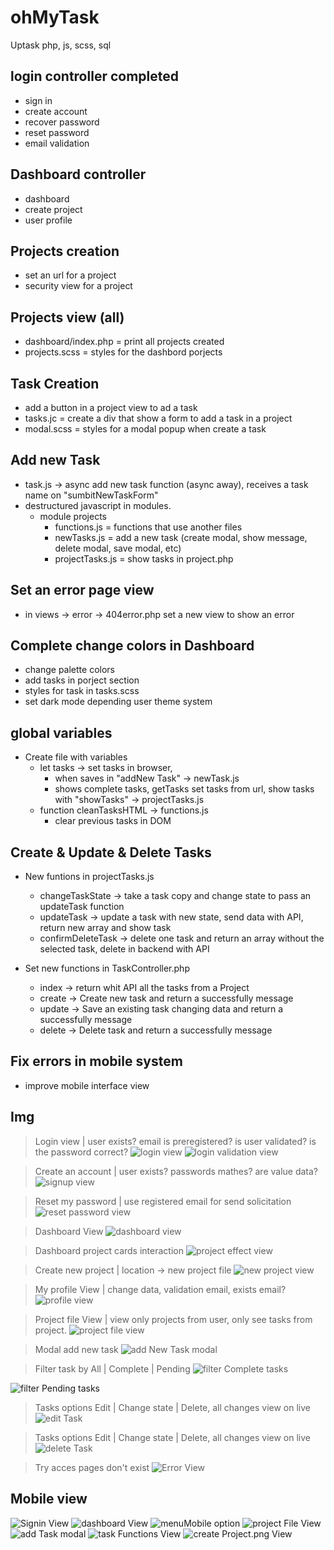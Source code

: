 # ohMyTask

Uptask php, js, scss, sql

## login controller completed

- sign in
- create account
- recover password
- reset password
- email validation

## Dashboard controller

- dashboard
- create project
- user profile

## Projects creation

- set an url for a project
- security view for a project

## Projects view (all)

- dashboard/index.php = print all projects created
- projects.scss = styles for the dashbord porjects

## Task Creation

- add a button in a project view to ad a task
- tasks.jc = create a div that show a form to add a task in a project
- modal.scss = styles for a modal popup when create a task

## Add new Task

- task.js -> async add new task function (async away), receives a task name on "sumbitNewTaskForm"
- destructured javascript in modules.
  - module projects
    - functions.js = functions that use another files
    - newTasks.js = add a new task (create modal, show message, delete modal, save modal, etc)
    - projectTasks.js = show tasks in project.php

## Set an error page view

- in views -> error -> 404error.php set a new view to show an error

## Complete change colors in Dashboard

- change palette colors
- add tasks in porject section
- styles for task in tasks.scss
- set dark mode depending user theme system

## global variables

- Create file with variables
  - let tasks -> set tasks in browser,
    - when saves in "addNew Task" -> newTask.js
    - shows complete tasks, getTasks set tasks from url, show tasks with "showTasks" -> projectTasks.js
  - function cleanTasksHTML -> functions.js
    - clear previous tasks in DOM

## Create & Update & Delete Tasks

- New funtions in projectTasks.js

  - changeTaskState -> take a task copy and change state to pass an updateTask function
  - updateTask -> update a task with new state, send data with API, return new array and show task
  - confirmDeleteTask -> delete one task and return an array without the selected task, delete in backend with API

- Set new functions in TaskController.php
  - index -> return whit API all the tasks from a Project
  - create -> Create new task and return a successfully message
  - update -> Save an existing task changing data and return a successfully message
  - delete -> Delete task and return a successfully message

## Fix errors in mobile system

- improve mobile interface view

## Img

> Login view | user exists? email is preregistered? is user validated? is the password correct?
> <img src="PicturesDemost/login.png" alt="login view"/>
> <img src="PicturesDemost/validationRunning.png" alt="login validation view"/>

> Create an account | user exists? passwords mathes? are value data?
> <img src="PicturesDemost/signup.png" alt="signup view"/>

> Reset my password | use registered email for send solicitation
> <img src="PicturesDemost/resetPassword.png" alt="reset password view"/>

> Dashboard View
> <img src="PicturesDemost/dashboard.png" alt="dashboard view"/>

> Dashboard project cards interaction
> <img src="PicturesDemost/projectEffect.png" alt="project effect view"/>

> Create new project | location -> new project file
> <img src="PicturesDemost/newProject.png" alt="new project view"/>

> My profile View | change data, validation email, exists email?
> <img src="PicturesDemost/profile.png" alt="profile view"/>

> Project file View | view only projects from user, only see tasks from project.
> <img src="PicturesDemost/projectFile.png" alt="project file view"/>

> Modal add new task
> <img src="PicturesDemost/addNewTask.png" alt="add New Task modal"/>

> Filter task by All | Complete | Pending
> <img src="PicturesDemost/filterComplete.png" alt="filter Complete tasks "/>

<img src="PicturesDemost/filterPending.png" alt="filter Pending tasks "/>

> Tasks options Edit | Change state | Delete, all changes view on live
> <img src="PicturesDemost/filterComplete.png" alt="edit Task"/>

> Tasks options Edit | Change state | Delete, all changes view on live
> <img src="PicturesDemost/deleteTask.png" alt="delete Task"/>

> Try acces pages don't exist
> <img src="PicturesDemost/errorPage.png" alt="Error View"/>

## Mobile view

<img src="PicturesDemost/mobile/signin.png" alt="Signin View"/>
<img src="PicturesDemost/mobile/dashboard.png" alt="dashboard View"/>
<img src="PicturesDemost/mobile/menuMobile.png" alt="menuMobile option"/>
<img src="PicturesDemost/mobile/projectFile.png" alt="project File View"/>
<img src="PicturesDemost/mobile/addTask.png" alt="add Task modal"/>
<img src="PicturesDemost/mobile/taskFunction.png" alt="task Functions View"/>
<img src="PicturesDemost/mobile/createProject.png" alt="create Project.png View"/>
